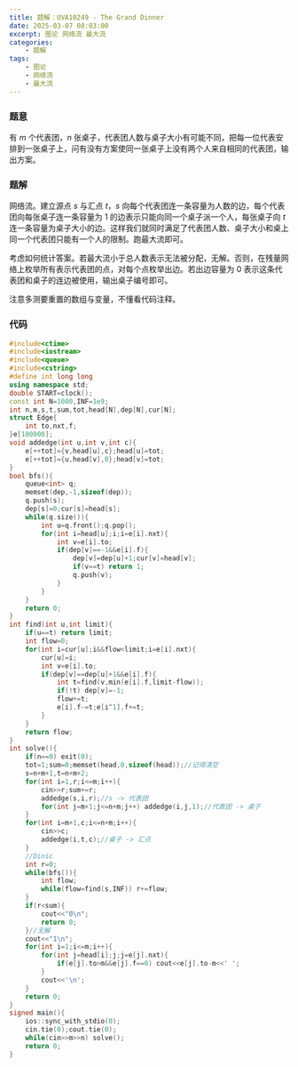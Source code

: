 ```yaml
---
title: 题解：UVA10249 - The Grand Dinner
date: 2025-03-07 08:03:00
excerpt: 图论 网络流 最大流
categories: 
    - 题解
tags: 
    - 图论
    - 网络流
    - 最大流
---
```


### 题意
有 $m$ 个代表团，$n$ 张桌子，代表团人数与桌子大小有可能不同，把每一位代表安排到一张桌子上，问有没有方案使同一张桌子上没有两个人来自相同的代表团，输出方案。

### 题解
网络流。建立源点 $s$ 与汇点 $t$，$s$ 向每个代表团连一条容量为人数的边，每个代表团向每张桌子连一条容量为 $1$ 的边表示只能向同一个桌子派一个人，每张桌子向 $t$ 连一条容量为桌子大小的边。这样我们就同时满足了代表团人数、桌子大小和桌上同一个代表团只能有一个人的限制。跑最大流即可。

考虑如何统计答案。若最大流小于总人数表示无法被分配，无解。否则，在残量网络上枚举所有表示代表团的点，对每个点枚举出边。若出边容量为 $0$ 表示这条代表团和桌子的连边被使用，输出桌子编号即可。

注意多测要重置的数组与变量，不懂看代码注释。

### 代码
```cpp
#include<ctime>
#include<iostream>
#include<queue>
#include<cstring>
#define int long long
using namespace std;
double START=clock();
const int N=1000,INF=1e9;
int n,m,s,t,sum,tot,head[N],dep[N],cur[N];
struct Edge{
    int to,nxt,f;
}e[100000];
void addedge(int u,int v,int c){
    e[++tot]={v,head[u],c};head[u]=tot;
    e[++tot]={u,head[v],0};head[v]=tot;
}
bool bfs(){
    queue<int> q;
    memset(dep,-1,sizeof(dep));
    q.push(s);
    dep[s]=0;cur[s]=head[s];
    while(q.size()){
        int u=q.front();q.pop();
        for(int i=head[u];i;i=e[i].nxt){
            int v=e[i].to;
            if(dep[v]==-1&&e[i].f){
                dep[v]=dep[u]+1;cur[v]=head[v];
                if(v==t) return 1;
                q.push(v);
            }
        }
    }
    return 0;
}
int find(int u,int limit){
    if(u==t) return limit;
    int flow=0;
    for(int i=cur[u];i&&flow<limit;i=e[i].nxt){
        cur[u]=i;
        int v=e[i].to;
        if(dep[v]==dep[u]+1&&e[i].f){
            int t=find(v,min(e[i].f,limit-flow));
            if(!t) dep[v]=-1;
            flow+=t;
            e[i].f-=t;e[i^1].f+=t;
        }
    }
    return flow;
}
int solve(){
	if(n==0) exit(0);
    tot=1;sum=0;memset(head,0,sizeof(head));//记得清空
    s=n+m+1,t=n+m+2;
    for(int i=1,r;i<=m;i++){
        cin>>r;sum+=r;
        addedge(s,i,r);//s -> 代表团
        for(int j=m+1;j<=n+m;j++) addedge(i,j,1);//代表团 -> 桌子 
    }
    for(int i=m+1,c;i<=n+m;i++){
        cin>>c;
        addedge(i,t,c);//桌子 -> 汇点
    }
    //Dinic
    int r=0;
    while(bfs()){
        int flow;
        while(flow=find(s,INF)) r+=flow;
    }
    if(r<sum){
        cout<<"0\n";
        return 0;
    }//无解
    cout<<"1\n";
    for(int i=1;i<=m;i++){
        for(int j=head[i];j;j=e[j].nxt){
            if(e[j].to>m&&e[j].f==0) cout<<e[j].to-m<<' ';
        }
        cout<<'\n';
    }	
    return 0;
}
signed main(){
    ios::sync_with_stdio(0);
    cin.tie(0);cout.tie(0);	
	while(cin>>m>>n) solve();
	return 0;
}
```